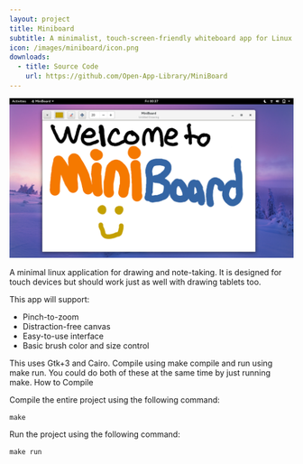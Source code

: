 ```yaml
---
layout: project
title: Miniboard
subtitle: A minimalist, touch-screen-friendly whiteboard app for Linux.
icon: /images/miniboard/icon.png
downloads:
  - title: Source Code
    url: https://github.com/Open-App-Library/MiniBoard
---
```


![Screenshot](/images/miniboard/screenshot.png)

A minimal linux application for drawing and note-taking. It is designed for touch devices but should work just as well with drawing tablets too.

This app will support:

- Pinch-to-zoom
- Distraction-free canvas
- Easy-to-use interface
- Basic brush color and size control

This uses Gtk+3 and Cairo. Compile using make compile and run using make run. You could do both of these at the same time by just running make.
How to Compile

Compile the entire project using the following command:

    make

Run the project using the following command:

    make run
